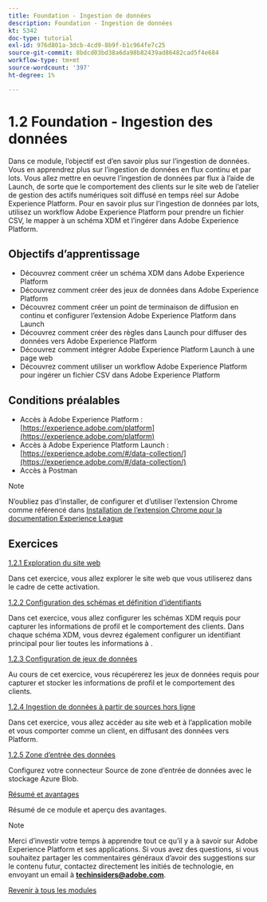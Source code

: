 ```yaml
---
title: Foundation - Ingestion de données
description: Foundation - Ingestion de données
kt: 5342
doc-type: tutorial
exl-id: 976d801a-3dcb-4cd9-8b9f-b1c964fe7c25
source-git-commit: 8bdcd03bd38a6da98b82439ad86482cad5f4e684
workflow-type: tm+mt
source-wordcount: '397'
ht-degree: 1%

---
```


# 1.2 Foundation - Ingestion des données

Dans ce module, l’objectif est d’en savoir plus sur l’ingestion de données. Vous en apprendrez plus sur l’ingestion de données en flux continu et par lots. Vous allez mettre en oeuvre l’ingestion de données par flux à l’aide de Launch, de sorte que le comportement des clients sur le site web de l’atelier de gestion des actifs numériques soit diffusé en temps réel sur Adobe Experience Platform. Pour en savoir plus sur l’ingestion de données par lots, utilisez un workflow Adobe Experience Platform pour prendre un fichier CSV, le mapper à un schéma XDM et l’ingérer dans Adobe Experience Platform.

## Objectifs d’apprentissage

- Découvrez comment créer un schéma XDM dans Adobe Experience Platform
- Découvrez comment créer des jeux de données dans Adobe Experience Platform
- Découvrez comment créer un point de terminaison de diffusion en continu et configurer l’extension Adobe Experience Platform dans Launch
- Découvrez comment créer des règles dans Launch pour diffuser des données vers Adobe Experience Platform
- Découvrez comment intégrer Adobe Experience Platform Launch à une page web
- Découvrez comment utiliser un workflow Adobe Experience Platform pour ingérer un fichier CSV dans Adobe Experience Platform

## Conditions préalables

- Accès à Adobe Experience Platform : [https://experience.adobe.com/platform](https://experience.adobe.com/platform)
- Accès à Adobe Experience Platform Launch : [https://experience.adobe.com/#/data-collection/](https://experience.adobe.com/#/data-collection/)
- Accès à Postman

>[!NOTE]
>
>N’oubliez pas d’installer, de configurer et d’utiliser l’extension Chrome comme référencé dans [Installation de l’extension Chrome pour la documentation Experience League](../../gettingstarted/gettingstarted/ex1.md)

## Exercices

[1.2.1 Exploration du site web](./ex1.md)

Dans cet exercice, vous allez explorer le site web que vous utiliserez dans le cadre de cette activation.

[1.2.2 Configuration des schémas et définition d’identifiants](./ex2.md)

Dans cet exercice, vous allez configurer les schémas XDM requis pour capturer les informations de profil et le comportement des clients. Dans chaque schéma XDM, vous devrez également configurer un identifiant principal pour lier toutes les informations à .

[1.2.3 Configuration de jeux de données](./ex3.md)

Au cours de cet exercice, vous récupérerez les jeux de données requis pour capturer et stocker les informations de profil et le comportement des clients.

[1.2.4 Ingestion de données à partir de sources hors ligne](./ex4.md)

Dans cet exercice, vous allez accéder au site web et à l’application mobile et vous comporter comme un client, en diffusant des données vers Platform.

[1.2.5 Zone d’entrée des données](./ex5.md)

Configurez votre connecteur Source de zone d’entrée de données avec le stockage Azure Blob.

[Résumé et avantages](./summary.md)

Résumé de ce module et aperçu des avantages.

>[!NOTE]
>
>Merci d’investir votre temps à apprendre tout ce qu’il y a à savoir sur Adobe Experience Platform et ses applications. Si vous avez des questions, si vous souhaitez partager les commentaires généraux d’avoir des suggestions sur le contenu futur, contactez directement les initiés de technologie, en envoyant un email à **techinsiders@adobe.com**.

[Revenir à tous les modules](../../../overview.md)
